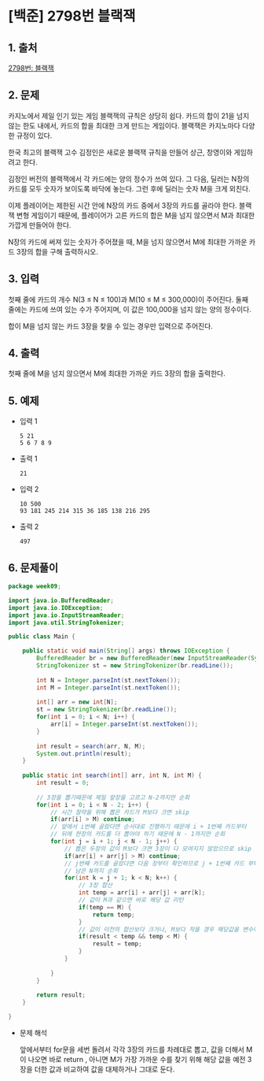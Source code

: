 # [백준] 2798번 블랙잭

## 1. 출처

[2798번: 블랙잭](https://www.acmicpc.net/problem/2798)

## 2. 문제

카지노에서 제일 인기 있는 게임 블랙잭의 규칙은 상당히 쉽다. 카드의 합이 21을 넘지 않는 한도 내에서, 카드의 합을 최대한 크게 만드는 게임이다. 블랙잭은 카지노마다 다양한 규정이 있다.

한국 최고의 블랙잭 고수 김정인은 새로운 블랙잭 규칙을 만들어 상근, 창영이와 게임하려고 한다.

김정인 버전의 블랙잭에서 각 카드에는 양의 정수가 쓰여 있다. 그 다음, 딜러는 N장의 카드를 모두 숫자가 보이도록 바닥에 놓는다. 그런 후에 딜러는 숫자 M을 크게 외친다.

이제 플레이어는 제한된 시간 안에 N장의 카드 중에서 3장의 카드를 골라야 한다. 블랙잭 변형 게임이기 때문에, 플레이어가 고른 카드의 합은 M을 넘지 않으면서 M과 최대한 가깝게 만들어야 한다.

N장의 카드에 써져 있는 숫자가 주어졌을 때, M을 넘지 않으면서 M에 최대한 가까운 카드 3장의 합을 구해 출력하시오.

## 3. 입력

첫째 줄에 카드의 개수 N(3 ≤ N ≤ 100)과 M(10 ≤ M ≤ 300,000)이 주어진다. 둘째 줄에는 카드에 쓰여 있는 수가 주어지며, 이 값은 100,000을 넘지 않는 양의 정수이다.

합이 M을 넘지 않는 카드 3장을 찾을 수 있는 경우만 입력으로 주어진다.

## 4. 출력

첫째 줄에 M을 넘지 않으면서 M에 최대한 가까운 카드 3장의 합을 출력한다.

## 5. 예제

- 입력 1
    
    ```
    5 21
    5 6 7 8 9
    ```
    
- 출력 1
    
    ```
    21
    ```
    
- 입력 2
    
    ```
    10 500
    93 181 245 214 315 36 185 138 216 295
    ```
    
- 출력 2
    
    ```
    497
    ```
    

## 6. 문제풀이

```java
package week09;

import java.io.BufferedReader;
import java.io.IOException;
import java.io.InputStreamReader;
import java.util.StringTokenizer;

public class Main {

	public static void main(String[] args) throws IOException {
		BufferedReader br = new BufferedReader(new InputStreamReader(System.in));
		StringTokenizer st = new StringTokenizer(br.readLine());
		
		int N = Integer.parseInt(st.nextToken());
		int M = Integer.parseInt(st.nextToken());
		
		int[] arr = new int[N];
		st = new StringTokenizer(br.readLine());
		for(int i = 0; i < N; i++) {
			arr[i] = Integer.parseInt(st.nextToken());
		}
		
		int result = search(arr, N, M);
		System.out.println(result);
	}
	
	public static int search(int[] arr, int N, int M) {
		int result = 0;
		
		// 3장을 뽑기때문에 제일 앞장을 고르고 N-2까지만 순회
		for(int i = 0; i < N - 2; i++) {
			// 시간 절약을 위해 뽑은 카드가 M보다 크면 skip
			if(arr[i] > M) continue;
			// 앞에서 i번째 골랐다면 순서대로 진행하기 때문에 i + 1번째 카드부터
			// 뒤에 한장의 카드를 더 뽑아야 하기 때문에 N - 1까지만 순회
			for(int j = i + 1; j < N - 1; j++) {
				// 뽑은 두장의 값이 M보다 크면 3장이 다 모여지지 않았으므로 skip
				if(arr[i] + arr[j] > M) continue;
				// j번째 카드를 골랐다면 다음 장부터 확인하므로 j + 1번째 카드 부터
				// 남은 N까지 순회
				for(int k = j + 1; k < N; k++) {
					// 3장 합산
					int temp = arr[i] + arr[j] + arr[k];
					// 값이 M과 같으면 바로 해당 값 리턴
					if(temp == M) {
						return temp;
					}
					// 값이 이전의 합산보다 크거나, M보다 작을 경우 해당값을 변수에 저장
					if(result < temp && temp < M) {
						result = temp;
					}
				}
				
			}
		}
		
		return result;
	}

}
```

- 문제 해석
    
    앞에서부터 for문을 세번 돌려서 각각 3장의 카드를 차례대로 뽑고, 값을 더해서 M이 나오면 바로 return , 아니면 M가 가장 가까운 수를 찾기 위해 해당 값을 예전 3장을 더한 값과 비교하여 값을 대체하거나 그대로 둔다.